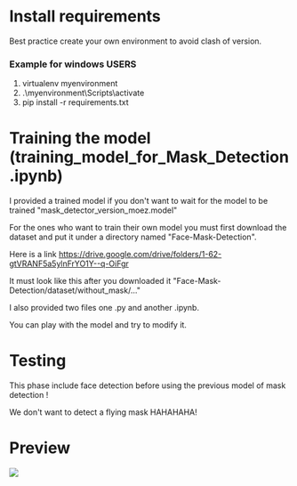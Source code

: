 # Install requirements

Best practice create your own environment to avoid clash of version.
### Example for windows USERS

1.  virtualenv myenvironment
2.  .\myenvironment\Scripts\activate
3.  pip install -r requirements.txt

# Training the model (training_model_for_Mask_Detection.ipynb)

I provided a trained model if you don't want to wait for the model to be trained "mask_detector_version_moez.model"

For the ones who want to train their own model you must first download the dataset and put it under a directory
named "Face-Mask-Detection".

Here is a link https://drive.google.com/drive/folders/1-62-gtVRANF5a5ylnFrYO1Y--q-OiFgr

It must look like this after you downloaded it  "Face-Mask-Detection/dataset/without_mask/..."

I also  provided two files one .py and another .ipynb.

You can play with the model and try to modify it.

# Testing 
This phase include face detection before using the previous model of mask detection !

We don't want to detect a flying mask HAHAHAHA! 


# Preview 

![](https://github.com/moez-saidi/Real-Time-Mask-Detection/blob/master/preview-mask-detection.gif)
